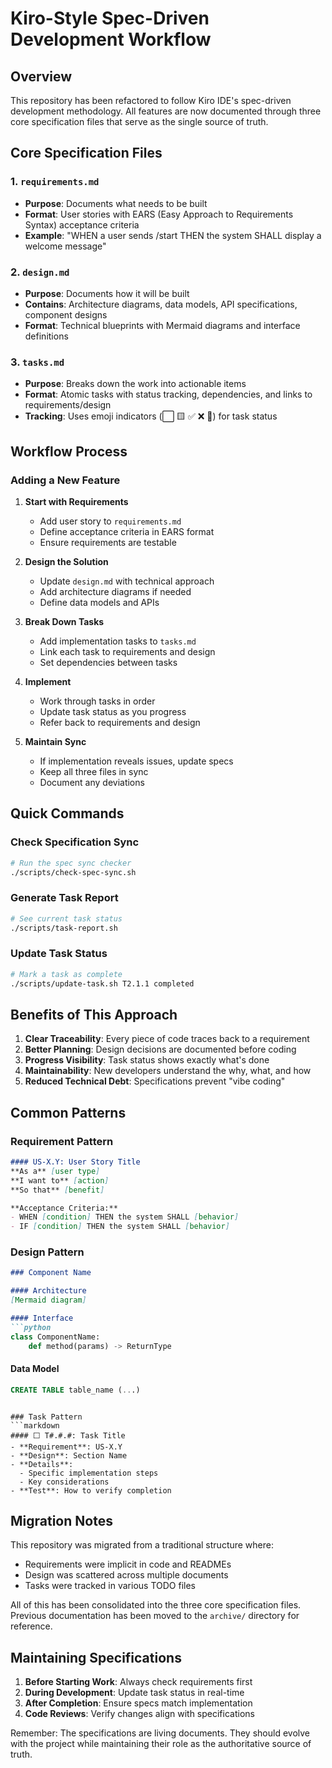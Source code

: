 # Kiro-Style Spec-Driven Development Workflow

## Overview

This repository has been refactored to follow Kiro IDE's spec-driven development methodology. All features are now documented through three core specification files that serve as the single source of truth.

## Core Specification Files

### 1. `requirements.md`
- **Purpose**: Documents what needs to be built
- **Format**: User stories with EARS (Easy Approach to Requirements Syntax) acceptance criteria
- **Example**: "WHEN a user sends /start THEN the system SHALL display a welcome message"

### 2. `design.md`
- **Purpose**: Documents how it will be built
- **Contains**: Architecture diagrams, data models, API specifications, component designs
- **Format**: Technical blueprints with Mermaid diagrams and interface definitions

### 3. `tasks.md`
- **Purpose**: Breaks down the work into actionable items
- **Format**: Atomic tasks with status tracking, dependencies, and links to requirements/design
- **Tracking**: Uses emoji indicators (⬜ 🟨 ✅ ❌ 🔄) for task status

## Workflow Process

### Adding a New Feature

1. **Start with Requirements**
   - Add user story to `requirements.md`
   - Define acceptance criteria in EARS format
   - Ensure requirements are testable

2. **Design the Solution**
   - Update `design.md` with technical approach
   - Add architecture diagrams if needed
   - Define data models and APIs

3. **Break Down Tasks**
   - Add implementation tasks to `tasks.md`
   - Link each task to requirements and design
   - Set dependencies between tasks

4. **Implement**
   - Work through tasks in order
   - Update task status as you progress
   - Refer back to requirements and design

5. **Maintain Sync**
   - If implementation reveals issues, update specs
   - Keep all three files in sync
   - Document any deviations

## Quick Commands

### Check Specification Sync
```bash
# Run the spec sync checker
./scripts/check-spec-sync.sh
```

### Generate Task Report
```bash
# See current task status
./scripts/task-report.sh
```

### Update Task Status
```bash
# Mark a task as complete
./scripts/update-task.sh T2.1.1 completed
```

## Benefits of This Approach

1. **Clear Traceability**: Every piece of code traces back to a requirement
2. **Better Planning**: Design decisions are documented before coding
3. **Progress Visibility**: Task status shows exactly what's done
4. **Maintainability**: New developers understand the why, what, and how
5. **Reduced Technical Debt**: Specifications prevent "vibe coding"

## Common Patterns

### Requirement Pattern
```markdown
#### US-X.Y: User Story Title
**As a** [user type]  
**I want to** [action]  
**So that** [benefit]

**Acceptance Criteria:**
- WHEN [condition] THEN the system SHALL [behavior]
- IF [condition] THEN the system SHALL [behavior]
```

### Design Pattern
```markdown
### Component Name

#### Architecture
[Mermaid diagram]

#### Interface
```python
class ComponentName:
    def method(params) -> ReturnType
```

#### Data Model
```sql
CREATE TABLE table_name (...)
```
```

### Task Pattern
```markdown
#### ⬜ T#.#.#: Task Title
- **Requirement**: US-X.Y
- **Design**: Section Name
- **Details**: 
  - Specific implementation steps
  - Key considerations
- **Test**: How to verify completion
```

## Migration Notes

This repository was migrated from a traditional structure where:
- Requirements were implicit in code and READMEs
- Design was scattered across multiple documents
- Tasks were tracked in various TODO files

All of this has been consolidated into the three core specification files. Previous documentation has been moved to the `archive/` directory for reference.

## Maintaining Specifications

1. **Before Starting Work**: Always check requirements first
2. **During Development**: Update task status in real-time
3. **After Completion**: Ensure specs match implementation
4. **Code Reviews**: Verify changes align with specifications

Remember: The specifications are living documents. They should evolve with the project while maintaining their role as the authoritative source of truth.